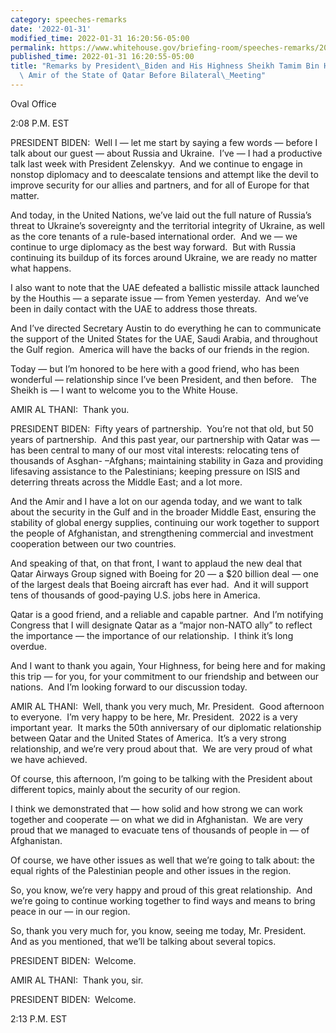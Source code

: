 ```yaml
---
category: speeches-remarks
date: '2022-01-31'
modified_time: 2022-01-31 16:20:56-05:00
permalink: https://www.whitehouse.gov/briefing-room/speeches-remarks/2022/01/31/remarks-by-president-biden-and-his-highness-sheikh-tamim-bin-hamad-al-thani-amir-of-the-state-of-qatar-before-bilateral-meeting/
published_time: 2022-01-31 16:20:55-05:00
title: "Remarks by President\_Biden and His Highness Sheikh Tamim Bin Hamad Al-Thani,\
  \ Amir of the State of Qatar Before Bilateral\_Meeting"
---
```

 
Oval Office

2:08 P.M. EST

PRESIDENT BIDEN:  Well I — let me start by saying a few words — before I
talk about our guest — about Russia and Ukraine.  I’ve — I had a
productive talk last week with President Zelenskyy.  And we continue to
engage in nonstop diplomacy and to deescalate tensions and attempt like
the devil to improve security for our allies and partners, and for all
of Europe for that matter. 

And today, in the United Nations, we’ve laid out the full nature of
Russia’s threat to Ukraine’s sovereignty and the territorial integrity
of Ukraine, as well as the core tenants of a rule-based international
order.  And we — we continue to urge diplomacy as the best way forward. 
But with Russia continuing its buildup of its forces around Ukraine, we
are ready no matter what happens. 

I also want to note that the UAE defeated a ballistic missile attack
launched by the Houthis — a separate issue — from Yemen yesterday.  And
we’ve been in daily contact with the UAE to address those threats.   
  
And I’ve directed Secretary Austin to do everything he can to
communicate the support of the United States for the UAE, Saudi Arabia,
and throughout the Gulf region.  America will have the backs of our
friends in the region.

Today — but I’m honored to be here with a good friend, who has been
wonderful — relationship since I’ve been President, and then before.  
The Sheikh is — I want to welcome you to the White House.

AMIR AL THANI:  Thank you.

PRESIDENT BIDEN:  Fifty years of partnership.  You’re not that old, but
50 years of partnership.  And this past year, our partnership with Qatar
was — has been central to many of our most vital interests: relocating
tens of thousands of Asghan- –Afghans; maintaining stability in Gaza and
providing lifesaving assistance to the Palestinians; keeping pressure on
ISIS and deterring threats across the Middle East; and a lot more. 

And the Amir and I have a lot on our agenda today, and we want to talk
about the security in the Gulf and in the broader Middle East, ensuring
the stability of global energy supplies, continuing our work together to
support the people of Afghanistan, and strengthening commercial and
investment cooperation between our two countries. 

And speaking of that, on that front, I want to applaud the new deal that
Qatar Airways Group signed with Boeing for 20 — a $20 billion deal — one
of the largest deals that Boeing aircraft has ever had.  And it will
support tens of thousands of good-paying U.S. jobs here in America. 

Qatar is a good friend, and a reliable and capable partner.  And I’m
notifying Congress that I will designate Qatar as a “major non-NATO
ally” to reflect the importance — the importance of our relationship.  I
think it’s long overdue. 

And I want to thank you again, Your Highness, for being here and for
making this trip — for you, for your commitment to our friendship and
between our nations.  And I’m looking forward to our discussion today.

AMIR AL THANI:  Well, thank you very much, Mr. President.  Good
afternoon to everyone.  I’m very happy to be here, Mr. President.  2022
is a very important year.  It marks the 50th anniversary of our
diplomatic relationship between Qatar and the United States of America. 
It’s a very strong relationship, and we’re very proud about that.  We
are very proud of what we have achieved. 

Of course, this afternoon, I’m going to be talking with the President
about different topics, mainly about the security of our region. 

I think we demonstrated that — how solid and how strong we can work
together and cooperate — on what we did in Afghanistan.  We are very
proud that we managed to evacuate tens of thousands of people in — of
Afghanistan.

Of course, we have other issues as well that we’re going to talk about:
the equal rights of the Palestinian people and other issues in the
region. 

So, you know, we’re very happy and proud of this great relationship. 
And we’re going to continue working together to find ways and means to
bring peace in our — in our region. 

So, thank you very much for, you know, seeing me today, Mr. President. 
And as you mentioned, that we’ll be talking about several topics.

PRESIDENT BIDEN:  Welcome.

AMIR AL THANI:  Thank you, sir.

PRESIDENT BIDEN:  Welcome. 

2:13 P.M. EST
